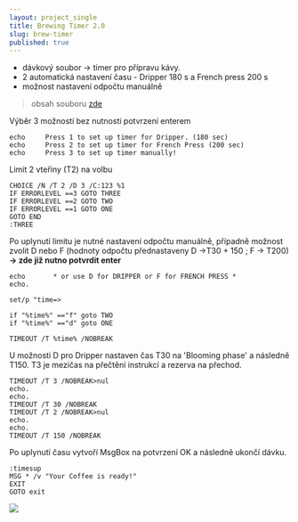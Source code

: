```yaml
---
layout: project_single
title: Brewing Timer 2.0
slug: brew-timer
published: true
---
```

- dávkový soubor -> timer pro přípravu kávy.
- 2 automatická nastavení času - Dripper 180 s a French press 200 s
- možnost nastavení odpočtu manuálně

> obsah souboru [zde](https://raw.githubusercontent.com/zdenolab/zdenolab.github.io/master/static/projects/BrewingTimer_2.0.cmd)


Výběr 3 možností bez nutnosti potvrzení enterem
```
echo     Press 1 to set up timer for Dripper. (180 sec)
echo     Press 2 to set up timer for French Press (200 sec)
echo	 Press 3 to set up timer manually!
```
Limit 2 vteřiny (T2) na volbu

```
CHOICE /N /T 2 /D 3 /C:123 %1
IF ERRORLEVEL ==3 GOTO THREE
IF ERRORLEVEL ==2 GOTO TWO
IF ERRORLEVEL ==1 GOTO ONE
GOTO END
:THREE
```

Po uplynutí limitu je nutné nastavení odpočtu manuálně, případně možnost zvolit D nebo F (hodnoty odpočtu přednastaveny D ->T30 + 150 ; F -> T200) **-> zde již nutno potvrdit enter**

```
echo       * or use D for DRIPPER or F for FRENCH PRESS *
echo.

set/p "time=>

if "%time%" =="f" goto TWO
if "%time%" =="d" goto ONE

TIMEOUT /T %time% /NOBREAK
```

U možnosti D pro Dripper nastaven čas T30 na 'Blooming phase' a následně T150. T3 je mezičas na přečtění instrukcí a rezerva na přechod.
```
TIMEOUT /T 3 /NOBREAK>nul
echo.
echo.
TIMEOUT /T 30 /NOBREAK
TIMEOUT /T 2 /NOBREAK>nul
echo.
echo.
TIMEOUT /T 150 /NOBREAK
```
Po uplynutí času vytvoří MsgBox na potvrzení OK a následně ukončí dávku.
```
:timesup
MSG * /v "Your Coffee is ready!"
EXIT
GOTO exit
```
![]({{site.baseurl}}/https://github.com/zdenolab/zdenolab.github.io/blob/master/static/projects/msg.PNG)

